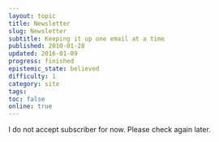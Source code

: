 ```yaml
---
layout: topic
title: Newsletter
slug: Newsletter
subtitle: Keeping it up one email at a time
published: 2010-01-28
updated: 2016-01-09
progress: finished
epistemic_state: believed
difficulty: 1
category: site
tags:
toc: false
online: true
---
```

I do not accept subscriber for now. Please check again later.